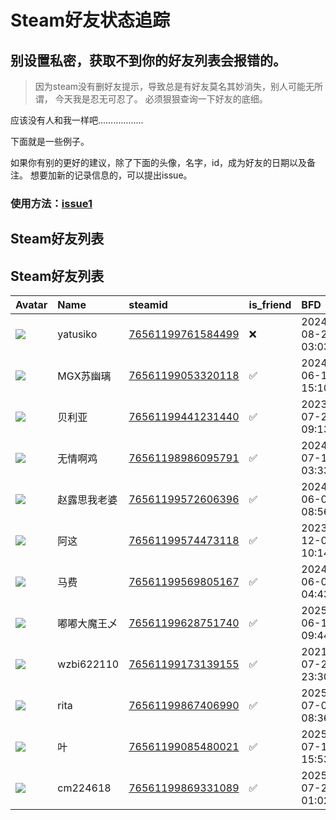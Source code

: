 # Steam好友状态追踪
## 别设置私密，获取不到你的好友列表会报错的。

> 因为steam没有删好友提示，导致总是有好友莫名其妙消失，别人可能无所谓，
> 今天我是忍无可忍了。 必须狠狠查询一下好友的底细。

应该没有人和我一样吧………………

下面就是一些例子。

如果你有别的更好的建议，除了下面的头像，名字，id，成为好友的日期以及备注。 想要加新的记录信息的，可以提出issue。

### 使用方法：[issue1](https://github.com/systemannounce/SteamFriends/issues/1)

## Steam好友列表



## Steam好友列表
| Avatar                                                                            | Name       | steamid                                                                     | is_friend   | BFD                 | removed_time        | Remark   |
|:----------------------------------------------------------------------------------|:-----------|:----------------------------------------------------------------------------|:------------|:--------------------|:--------------------|:---------|
| ![](https://avatars.steamstatic.com/e45ebca526b240a1b7f7951eaff65bbb9f5917ce.jpg) | yatusiko   | [76561199761584499](https://steamcommunity.com/profiles/76561199761584499/) | ❌           | 2024-08-21 03:03:52 | 2025-06-27 09:21:06 |          |
| ![](https://avatars.steamstatic.com/118562c8768bd6881a338d3067026a85122e6484.jpg) | MGX苏幽璃     | [76561199053320118](https://steamcommunity.com/profiles/76561199053320118/) | ✅           | 2024-06-13 15:10:45 |                     |          |
| ![](https://avatars.steamstatic.com/148ff422f2245ab66abfeabf3f7506861d6b703b.jpg) | 贝利亚        | [76561199441231440](https://steamcommunity.com/profiles/76561199441231440/) | ✅           | 2023-07-21 09:13:13 |                     |          |
| ![](https://avatars.steamstatic.com/e4c5e2ab869df41657cb2108f0d01723d0ba7ba7.jpg) | 无情啊鸡       | [76561198986095791](https://steamcommunity.com/profiles/76561198986095791/) | ✅           | 2024-07-11 03:33:04 |                     |          |
| ![](https://avatars.steamstatic.com/f7332f202328f3660c31a52e583a974012988f41.jpg) | 赵露思我老婆     | [76561199572606396](https://steamcommunity.com/profiles/76561199572606396/) | ✅           | 2024-06-08 08:56:41 |                     |          |
| ![](https://avatars.steamstatic.com/bacdd6b2ceada3515deb6f70ac965ae1832f407e.jpg) | 阿这         | [76561199574473118](https://steamcommunity.com/profiles/76561199574473118/) | ✅           | 2023-12-01 10:14:05 |                     |          |
| ![](https://avatars.steamstatic.com/e8b3d2d74c1898950ce70d08ff54c002937ae9de.jpg) | 马费         | [76561199569805167](https://steamcommunity.com/profiles/76561199569805167/) | ✅           | 2024-06-08 04:43:33 |                     |          |
| ![](https://avatars.steamstatic.com/e1dde7fe207a397634580d4755f7890ccf24ddd7.jpg) | 嘟嘟大魔王乄     | [76561199628751740](https://steamcommunity.com/profiles/76561199628751740/) | ✅           | 2025-06-14 09:44:39 |                     |          |
| ![](https://avatars.steamstatic.com/fef49e7fa7e1997310d705b2a6158ff8dc1cdfeb.jpg) | wzbi622110 | [76561199173139155](https://steamcommunity.com/profiles/76561199173139155/) | ✅           | 2021-07-23 23:30:44 |                     |          |
| ![](https://avatars.steamstatic.com/fef49e7fa7e1997310d705b2a6158ff8dc1cdfeb.jpg) | rita       | [76561199867406990](https://steamcommunity.com/profiles/76561199867406990/) | ✅           | 2025-07-03 08:36:37 |                     |          |
| ![](https://avatars.steamstatic.com/235b25594b82599b6c7d5725ba41271c74d46377.jpg) | 叶          | [76561199085480021](https://steamcommunity.com/profiles/76561199085480021/) | ✅           | 2025-07-11 15:53:16 |                     |          |
| ![](https://avatars.steamstatic.com/fef49e7fa7e1997310d705b2a6158ff8dc1cdfeb.jpg) | cm224618   | [76561199869331089](https://steamcommunity.com/profiles/76561199869331089/) | ✅           | 2025-07-22 01:02:38 |                     |          |